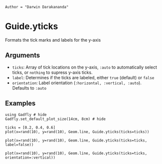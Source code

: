 ```@meta
Author = "Darwin Darakananda"
```

# Guide.yticks

Formats the tick marks and labels for the y-axis

## Arguments
  * `ticks`: Array of tick locations on the y-axis, `:auto` to automatically
    select ticks, or `nothing` to supress y-axis ticks.
  * `label`: Determines if the ticks are labeled, either
    `true` (default) or `false`
  * `orientation`: Label orientation
    (`:horizontal, :vertical, :auto`). Defaults to `:auto`

## Examples

```@example 1
using Gadfly # hide
Gadfly.set_default_plot_size(14cm, 8cm) # hide
```

```@example 1
ticks = [0.2, 0.4, 0.6]
plot(x=rand(10), y=rand(10), Geom.line, Guide.yticks(ticks=ticks))
```

```@example 1
plot(x=rand(10), y=rand(10), Geom.line, Guide.yticks(ticks=ticks, label=false))
```

```@example 1
plot(x=rand(10), y=rand(10), Geom.line, Guide.yticks(ticks=ticks, orientation=:vertical))
```
